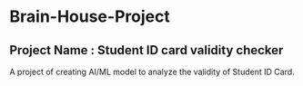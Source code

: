 # Brain-House-Project
## Project Name : Student ID card validity checker
A project of creating AI/ML model to analyze the validity of Student ID Card.
##

